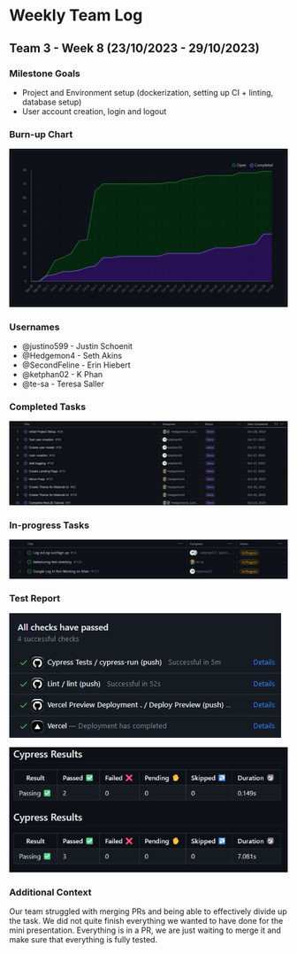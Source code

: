 # Weekly Team Log

## Team 3 - Week 8 (23/10/2023 - 29/10/2023)

### Milestone Goals

-   Project and Environment setup (dockerization, setting up CI + linting, database setup)
-   User account creation, login and logout

### Burn-up Chart

![](imgs/burnup-week-8.png)

### Usernames

-   @justino599 - Justin Schoenit
-   @Hedgemon4 - Seth Akins
-   @SecondFeline - Erin Hiebert
-   @ketphan02 - K Phan
-   @te-sa - Teresa Saller

### Completed Tasks

![](imgs/completed-week-8.png)

### In-progress Tasks

![](imgs/in-progress-week-8.png)

### Test Report

![](imgs/github-actions-week-8.png)

![](imgs/cypress-tests-week-8.png)

### Additional Context

Our team struggled with merging PRs and being able to effectively divide up the task. We did not quite finish everything
we wanted to have done for the mini presentation. Everything is in a PR, we are just waiting to merge it and make sure
that everything is fully tested.
